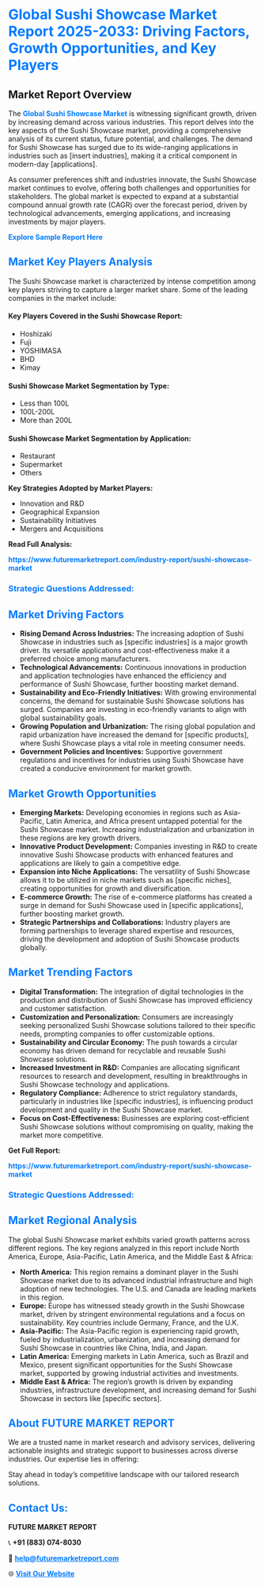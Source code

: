 <h1 style="color: #007BFF;">Global Sushi Showcase Market Report 2025-2033: Driving Factors, Growth Opportunities, and Key Players</h1>

<section id="overview">
<h2>Market Report Overview</h2>
<p>The <a href="https://www.futuremarketreport.com/industry-report/sushi-showcase-market" style="color: #007BFF; text-decoration: none;"><strong>Global Sushi Showcase Market</strong></a> is witnessing significant growth, driven by increasing demand across various industries. This report delves into the key aspects of the Sushi Showcase market, providing a comprehensive analysis of its current status, future potential, and challenges. The demand for Sushi Showcase has surged due to its wide-ranging applications in industries such as [insert industries], making it a critical component in modern-day [applications].</p>
<p>As consumer preferences shift and industries innovate, the Sushi Showcase market continues to evolve, offering both challenges and opportunities for stakeholders. The global market is expected to expand at a substantial compound annual growth rate (CAGR) over the forecast period, driven by technological advancements, emerging applications, and increasing investments by major players.</p>
</section>

<section id="overview">
<p><a href="https://www.futuremarketreport.com/request-sample/reportId=42592" style="color: #007BFF; text-decoration: none;"><strong>Explore Sample Report Here</strong></a></p>
</section>

<section id="key-players">
<h2 style="color: #007BFF;">Market Key Players Analysis</h2>
<p>The Sushi Showcase market is characterized by intense competition among key players striving to capture a larger market share. Some of the leading companies in the market include:</p>
<h4>Key Players Covered in the Sushi Showcase Report:</h4>
<ul><li>Hoshizaki</li><li>Fuji</li><li>YOSHIMASA</li><li>BHD</li><li>Kimay</li></ul>
<h4>Sushi Showcase Market Segmentation by Type:</h4>
<ul><li>Less than 100L</li><li>100L-200L</li><li>More than 200L</li></ul>

<h4>Sushi Showcase Market Segmentation by Application:</h4>
<ul><li>Restaurant</li><li>Supermarket</li><li>Others</li></ul>
<p><strong>Key Strategies Adopted by Market Players:</strong></p>
<ul>
<li>Innovation and R&D</li>
<li>Geographical Expansion</li>
<li>Sustainability Initiatives</li>
<li>Mergers and Acquisitions</li>
</ul>
</section>

<section>
<p><strong>Read Full Analysis: </strong></p><a href="https://www.futuremarketreport.com/industry-report/sushi-showcase-market" style="color: #007BFF; text-decoration: none;"><strong>https://www.futuremarketreport.com/industry-report/sushi-showcase-market</strong></a>
<h3 style="color: #007BFF;">Strategic Questions Addressed:</h3>
</section>

<section id="driving-factors">
<h2 style="color: #007BFF;">Market Driving Factors</h2>
<ul>
<li><strong>Rising Demand Across Industries:</strong> The increasing adoption of Sushi Showcase in industries such as [specific industries] is a major growth driver. Its versatile applications and cost-effectiveness make it a preferred choice among manufacturers.</li>
<li><strong>Technological Advancements:</strong> Continuous innovations in production and application technologies have enhanced the efficiency and performance of Sushi Showcase, further boosting market demand.</li>
<li><strong>Sustainability and Eco-Friendly Initiatives:</strong> With growing environmental concerns, the demand for sustainable Sushi Showcase solutions has surged. Companies are investing in eco-friendly variants to align with global sustainability goals.</li>
<li><strong>Growing Population and Urbanization:</strong> The rising global population and rapid urbanization have increased the demand for [specific products], where Sushi Showcase plays a vital role in meeting consumer needs.</li>
<li><strong>Government Policies and Incentives:</strong> Supportive government regulations and incentives for industries using Sushi Showcase have created a conducive environment for market growth.</li>
</ul>
</section>

<section id="growth-opportunities">
<h2 style="color: #007BFF;">Market Growth Opportunities</h2>
<ul>
<li><strong>Emerging Markets:</strong> Developing economies in regions such as Asia-Pacific, Latin America, and Africa present untapped potential for the Sushi Showcase market. Increasing industrialization and urbanization in these regions are key growth drivers.</li>
<li><strong>Innovative Product Development:</strong> Companies investing in R&D to create innovative Sushi Showcase products with enhanced features and applications are likely to gain a competitive edge.</li>
<li><strong>Expansion into Niche Applications:</strong> The versatility of Sushi Showcase allows it to be utilized in niche markets such as [specific niches], creating opportunities for growth and diversification.</li>
<li><strong>E-commerce Growth:</strong> The rise of e-commerce platforms has created a surge in demand for Sushi Showcase used in [specific applications], further boosting market growth.</li>
<li><strong>Strategic Partnerships and Collaborations:</strong> Industry players are forming partnerships to leverage shared expertise and resources, driving the development and adoption of Sushi Showcase products globally.</li>
</ul>
</section>

<section id="trending-factors">
<h2 style="color: #007BFF;">Market Trending Factors</h2>
<ul>
<li><strong>Digital Transformation:</strong> The integration of digital technologies in the production and distribution of Sushi Showcase has improved efficiency and customer satisfaction.</li>
<li><strong>Customization and Personalization:</strong> Consumers are increasingly seeking personalized Sushi Showcase solutions tailored to their specific needs, prompting companies to offer customizable options.</li>
<li><strong>Sustainability and Circular Economy:</strong> The push towards a circular economy has driven demand for recyclable and reusable Sushi Showcase solutions.</li>
<li><strong>Increased Investment in R&D:</strong> Companies are allocating significant resources to research and development, resulting in breakthroughs in Sushi Showcase technology and applications.</li>
<li><strong>Regulatory Compliance:</strong> Adherence to strict regulatory standards, particularly in industries like [specific industries], is influencing product development and quality in the Sushi Showcase market.</li>
<li><strong>Focus on Cost-Effectiveness:</strong> Businesses are exploring cost-efficient Sushi Showcase solutions without compromising on quality, making the market more competitive.</li>
</ul>
</section>

<section>
<p><strong>Get Full Report: </strong></p><a href="https://www.futuremarketreport.com/industry-report/sushi-showcase-market" style="color: #007BFF; text-decoration: none;"><strong>https://www.futuremarketreport.com/industry-report/sushi-showcase-market</strong></a>
<h3 style="color: #007BFF;">Strategic Questions Addressed:</h3>
</section>


<section id="regional-analysis">
<h2 style="color: #007BFF;">Market Regional Analysis</h2>
<p>The global Sushi Showcase market exhibits varied growth patterns across different regions. The key regions analyzed in this report include North America, Europe, Asia-Pacific, Latin America, and the Middle East & Africa:</p>
<ul>
<li><strong>North America:</strong> This region remains a dominant player in the Sushi Showcase market due to its advanced industrial infrastructure and high adoption of new technologies. The U.S. and Canada are leading markets in this region.</li>
<li><strong>Europe:</strong> Europe has witnessed steady growth in the Sushi Showcase market, driven by stringent environmental regulations and a focus on sustainability. Key countries include Germany, France, and the U.K.</li>
<li><strong>Asia-Pacific:</strong> The Asia-Pacific region is experiencing rapid growth, fueled by industrialization, urbanization, and increasing demand for Sushi Showcase in countries like China, India, and Japan.</li>
<li><strong>Latin America:</strong> Emerging markets in Latin America, such as Brazil and Mexico, present significant opportunities for the Sushi Showcase market, supported by growing industrial activities and investments.</li>
<li><strong>Middle East & Africa:</strong> The region’s growth is driven by expanding industries, infrastructure development, and increasing demand for Sushi Showcase in sectors like [specific sectors].</li>
</ul>
</section>

<footer>
<h2 style="color: #007BFF;">About FUTURE MARKET REPORT</h2>
<p>We are a trusted name in market research and advisory services, delivering actionable insights and strategic support to businesses across diverse industries. Our expertise lies in offering:</p>

<p>Stay ahead in today’s competitive landscape with our tailored research solutions.</p>

<h2 style="color: #007BFF;">Contact Us:</h2>
<p><strong>FUTURE MARKET REPORT</strong></p>
<p>📞 <strong>+91 (883) 074-8030</strong></p>
<p>📧 <strong><a href="mailto:help@futuremarketreport.com" style="color: #007BFF;">help@futuremarketreport.com</a></strong></p>
<p>🌐 <strong><a href="https://www.futuremarketreport.com/" style="color: #007BFF;">Visit Our Website</a></strong></p>
</footer>